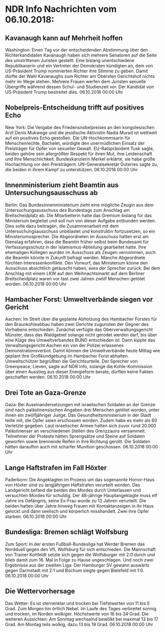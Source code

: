 # NDR Info Nachrichten vom 06.10.2018:


## Kavanaugh kann auf Mehrheit hoffen
Washington: Einen Tag vor der entscheidenden Abstimmung über den Richterkandidaten Kavanaugh haben sich mehrere Senatoren auf die Seite des umstrittenen Juristen gestellt. Eine bislang unentschiedene Republikanerin und ein Vertreter der Demokraten kündigten an, dem von US-Präsident Trump nominierten Richter ihre Stimme zu geben. Damit dürfte der Wahl Kavanaughs zum Richter am Obersten Gerichtshof nichts mehr im Wege stehen. Mehrere Frauen werfen dem Juristen sexuelle Übergriffe während dessen Schul- und Studienzeit vor. Der Kandidat von US-Präsident Trump bestreitet dies. 06.10.2018 00:00 Uhr 

## Nobelpreis-Entscheidung trifft auf positives Echo
New York: Die Vergabe des Friedensnobelpreises an den kongolesischen Arzt Denis Mukwege und die jesidische Aktivistin Nadia Murad ist weltweit auf ein positives Echo gestoßen. Die UN-Hochkommisarin für Menschenrechte, Bachelet, würdigte den unermüdlichen Einsatz der Preisträger für Opfer von sexueller Gewalt. EU-Ratspräsident Tusk sagte, beiden gehöre sein allergrößter Respekt für ihren Mut, ihre Leidenschaft und ihre Menschlichkeit. Bundeskanzlerin Merkel erklärte, sie habe große Hochachtung vor den Preisträgern. UN-Generalsekretär Guterres sagte zu, die beiden in ihrem Kampf zu unterstützen. 06.10.2018 00:00 Uhr 

## Innenministerium zieht Beamtin aus Untersuchungsausschuss ab
Berlin: Das Bundesinnenministerium zieht eine mögliche Zeugin aus dem Untersuchungsausschuss des Bundestags zum Anschlag am Breitscheidplatz ab. Die Mitarbeiterin hatte das Gremium bislang für das Ministerium begleitet und soll nun von dieser Aufgabe entbunden werden. Dies solle dazu beitragen, die Zusammenarbeit mit dem Untersuchungsausschuss unbelastet und konstruktiv fortzusetzen, so ein Ministeriumssprecher. Die Abgeordneten im Ausschuss hatten erst am Dienstag erfahren, dass die Beamtin früher selbst beim Bundesamt für Verfassungsschutz in der Islamismus-Abteilung gearbeitet hatte. Ihre ehemaligen Kollegen wurden im Ausschuss als Zeugen vernommen, auch die Beamtin könnte in Zukunft befragt werden. Manche Abgeordnete fürchten Interessenkonflikte. Den Vorwurf, das Ministerium könne den Ausschuss absichtlich getäuscht haben, wies der Sprecher zurück. Bei dem Anschlag mit einem LKW auf den Weihnachtsmarkt auf dem Berliner Breitscheidplatz waren vor fast zwei Jahren zwölf Menschen getötet worden. 06.10.2018 00:00 Uhr 

## Hambacher Forst: Umweltverbände siegen vor Gericht
Aachen: Im Streit über die geplante Abholzung des Hambacher Forstes für den Braunkohleabbau haben zwei Gerichte zugunsten der Gegner des Vorhabens entschieden. Zunächst verfügte das Oberverwaltungsgericht Münster, dass das Waldgebiet solange nicht gerodet werden darf, bis über eine Klage des Umweltverbandes BUND entschieden ist. Dann kippte das Verwaltungsgericht Aachen ein von der Polizei erlassenes Demonstrationsverbot. Damit können die Umweltverbände heute Mittag wie geplant ihre Großkundgebung im Hambacher Forst abhalten. Umweltschützer begrüßten die Gerichtsurteile. Der Sprecher von Greenpeace, Lieven, sagte auf NDR Info, solange die Kohle-Kommission über einen Ausstieg aus dieser Energieform berate, dürften keine Fakten geschaffen werden. 06.10.2018 00:00 Uhr 

## Drei Tote an Gaza-Grenze
Gaza: Bei Auseinandersetzungen mit israelischen Soldaten an der Grenze sind nach palästinensischen Angaben drei Menschen getötet worden, unter ihnen ein zwölfjähriger Junge. Das Gesundheitsministerium in der Stadt teilte mit, die Opfer seien erschossen worden. Zudem habe es mehr als 60 Verletzte gegeben. Laut israelischer Armee hatten sich zuvor rund 20.000 Palästinenser an verschiedenen Stellen des Grenzzauns versammelt. Teilnehmer der Proteste hätten Sprengsätze und Steine auf Soldaten geworfen sowie brennende Reifen in ihre Richtung gerollt. Die Soldaten hätten daraufhin auch mit scharfer Munition geschossen. 06.10.2018 00:00 Uhr 

## Lange Haftstrafen im Fall Höxter
Paderborn: Die Angeklagten im Prozess um das sogenannte Horror-Haus von Höxter sind zu langjährigen Haftstrafen verurteilt worden. Das Landgericht befand die beiden des Mordes durch Unterlassen und versuchten Mordes für schuldig. Der 48-jährige Hauptangeklagte muss elf Jahre ins Gefängnis, seine Ex-Frau wurde zu 13 Jahren verurteilt. Die beiden hatten über Jahre hinweg Frauen mit Kontaktanzeigen in ihr Haus gelockt und dann seelisch und körperlich misshandelt. Zwei ihre Opfer starben. 06.10.2018 00:00 Uhr 

## Bundesliga: Bremen schlägt Wolfsburg
Zum Sport: In der ersten Fußball-Bundesliga hat Werder Bremen das Nordduell gegen den VfL Wolfsburg für sich entschieden. Die Mannschaft von Trainer Kohfeldt setzte sich gegen die Wolfsburger mit 2:0 durch und blieb damit zum 16. Mal in Folge zu Hause ungeschlagen. Und noch zwei Ergebnisse aus der zweiten Liga: Der Hamburger SV gewann auswärts gegen Darmstadt mit 2:1 und Bochum siegte gegen Bielefeld mit 1:0. 06.10.2018 00:00 Uhr 

## Die Wettervorhersage
Das Wetter: Es ist sternenklar und trocken bei Tiefstwerten von 11 bis 5 Grad. Zum Morgen hin örtlich Nebel. Im Laufe des Tages verbreitet sonnig und trocken, im Norden wolkiger. Höchstwerte von 16 bis 24 Grad. Die weiteren Aussichten: Am Sonntag wechselnd bewölkt bei maximal 13 bis 17 Grad. Am Montag teils wolkig, dazu 13 bis 19 Grad. 06.10.2018 00:00 Uhr 
